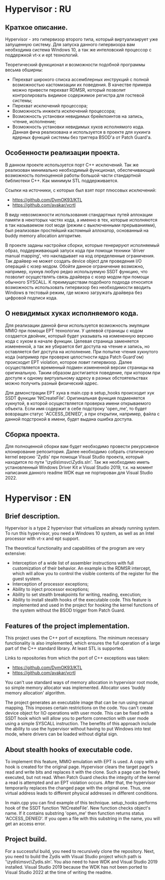 # Hypervisor : RU

## Краткое описание.

Hypervisor - это гипервизор второго типа, который виртуализирует уже запущенную систему. 
Для запуска данного гипервизора вам необходима система Windows 10, а так же интеловский
процессор с поддержкой vt-x и ept технологий.

Теоретический функционал и возможности подобной программы весьма обширны: 
- Перехват широкого списка ассемблерных инструкций с полной возможностью
кастомизации их поведения. В качестве примера можно привести перехват RDMSR,
который позволит контролировать видимое содержимое регистра для гостевой системы;
- Перехват исключений процессора;
- Возможность инжекта исключений процессора;
- Возможность установки невидимых брейкпоинтов на запись, чтение, исполнение;
- Возможность установки невидимых хуков исполнямого кода. Данная фича реализована
и используется в проекте для хукинга ядерных функций системы без триггера BSOD'а
от Patch Guard'а. 

## Особенности реализации проекта.

В данном проекте используется порт C++ исключений. Так же реализован минимально
необходимый функционал, обеспечивающий возможность полноценной работы большой 
части стандартной библиотеки C++. Как минимум STL поддерживается. 

Ссылки на источники, с которых был взят порт плюсовых исключений:
- https://github.com/DymOK93/KTL
- https://github.com/avakar/vcrtl

В виду невозможности использования стандартных путей аллокации памяти в некоторых частях кода, 
а именно в тех, которые исполняются в так называемом root моде (режим с выключенными прерываниями), 
был реализован простейший кастомный аллокатор, основанный на buddy memory allocation алгоритме.

В проекте заданы настройки сборки, которые генерируют исполняемый образ, поддерживающий
запуск кода при помощи техники 'driver manual mapping', что накладывает на код определенные
ограничения. Так драйвер не может создать device object для проведения I/O операций с юзер
модом. Обойти данное ограничение возможно, например, хукнув любую редко используемую SSDT
функцию, что позволит осуществлять связь драйвера с юзер модом при помощи обычного SYSCALL.
К преимуществам подобного подхода относится возможность использовать гипервизор без необходимости
вводить Windows в тестовый режим, где можно загружать драйвера без цифровой подписи кода.

## О невидимых хуках исполняемого кода.

Для реализации данной фичи используется возможность эмуляции MMIO при помощи EPT технологии.
У целевой страницы с кодом создается двойник, который будет указывать на измененную версию кода
с хуком в начале функции. Целевая страница заменяется измененной, а так же убирается бит доступа 
на чтение и запись, но оставляется бит доступа на исполнение. При попытке чтения хукнутого кода 
(например при проверке целостности ядра Patch Guard'ом) происходит EPT violation, которое ловит 
гипервизор. Далее осуществляется временный подмен измененной версии страницы на оригинальную. 
Таким образом достигается поведение, при котором при доступе к одному виртуальному адресу в разных 
обстоятельствах можно получить разный физический адрес.

Для демонстрации EPT хука в main.cpp в setup_hooks происходит хук SSDT функции 'NtCreateFile'.
Оригинальная функция подменяется хукнутой, в которой осуществляется проверка имени открываемого
объекта. Если имя содержит в себе подстроку 'open_me', то будет вовзращен статус 'ACCESS_DENIED',
а при открытии, например, файла с данной подстрокой в имени, будет выдана ошибка доступа.

## Сборка проекта.

Для полноценной сборки вам будет необходимо провести рекурсивное клонирование репозитория.
Далее необходимо собрать статическую kernel версию 'Zydis' при помощи Visual Studio проекта,
который находится по пути '\zydis\msvc\Zydis.sln'. Так же необходимо иметь установленный
Windows Driver Kit и Visual Studio 2019, т.к. на момент написания данного readme
WDK еще не портирован для Visual Studio 2022.

# Hypervisor : EN

## Brief description.

Hypervisor is a type 2 hypervisor that virtualizes an already running system. To run this hypervisor, 
you need a Windows 10 system, as well as an Intel processor with vt-x and ept support.

The theoretical functionality and capabilities of the program are very extensive:
- Interception of a wide list of assembler instructions with full customization of their behavior. 
An example is the RDMSR intercept, which will allow you to control the visible contents of the register 
for the guest system.
- Interception of processor exceptions;
- Ability to inject processor exceptions;
- Ability to set stealth breakpoints for writing, reading, execution;
- Ability to install stealth hooks of the executable code. This feature is implemented and used in the 
project for hooking the kernel functions of the system without the BSOD trigger from Patch Guard.

## Features of the project implementation.

This project uses the C++ port of exceptions. The minimum necessary functionality is also implemented, 
which ensures the full operation of a large part of the C++ standard library. At least STL is supported.

Links to repositories from which the port of C++ exceptions was taken:
- https://github.com/DymOK93/KTL
- https://github.com/avakar/vcrtl

You can't use standard ways of memory allocation in hypervisor root mode, so simple memory 
allocator was implemented. Allocator uses 'buddy memory allocation' algorithm.

The project generates an executable image that can be run using manual mapping.
This imposes certain restrictions on the code. You can't create device object for I\O operations 
with user mode. This can be fixed with a SSDT hook which will allow you to perform connection
with user mode using a simple SYSCALL instruction. The benefits of this approach include the ability 
to use the hypervisor without having to put Windows into test mode, where drivers can be loaded without digital sign.

## About stealth hooks of executable code.

To implement this feature, MMIO emulation with EPT is used. A copy with a hook is created for the original page.
Hypervisor clears the target page's read and write bits and replaces it with the clone. Such a page can be freely 
executed, but not read. When Patch Guard checks the integrity of the kernel a read is attempted and an EPT violation 
occurs. After that, the hypervisor temporarily replaces the changed page with the original one. Thus, one virtual 
address leads to different physical addresses in different conditions.

In main.cpp you can find example of this technique. setup_hooks performs hook of the SSDT function 'NtCreateFile'.
New function checks object's name. If it contains substring 'open_me' then function returns status 'ACCESS_DENIED'.
If you open a file with this substring in the name, you will get an access error.

## Project build.

For a successful build, you need to recursively clone the repository. Next, you need to build the Zydis with
Visual Studio project which path is '\zydis\msvc\Zydis.sln'. You also need to have WDK and Visual Studio 2019 installed.
Visual Studio 2019 because the WDK has not been ported to Visual Studio 2022 at the time of writing the readme.